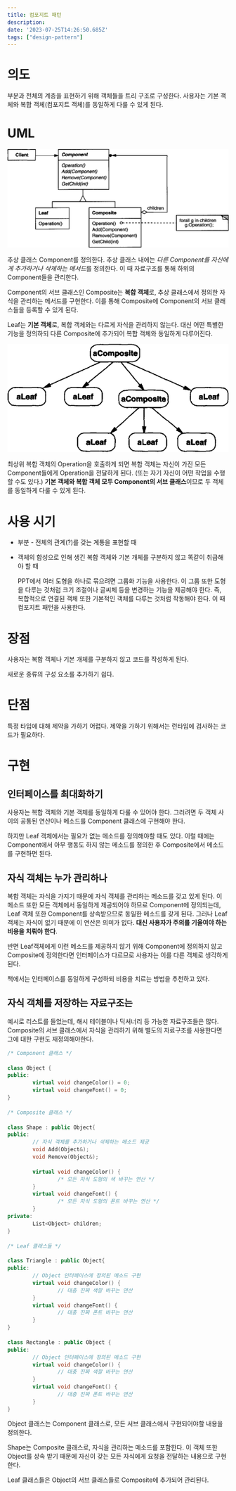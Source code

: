 ```yaml
---
title: 컴포지트 패턴
description:
date: '2023-07-25T14:26:50.685Z'
tags: ["design-pattern"]
---
```


# 의도

부분과 전체의 계층을 표현하기 위해 객체들을 트리 구조로 구성한다. 사용자는 기본 객체와 복합 객체(컴포지트 객체)를 동일하게 다룰 수 있게 된다.

# UML

![Alt text](image.png)

추상 클래스 Component를 정의한다. 추상 클래스 내에는 *다른 Component를 자신에게 추가하거나 삭제하는 메서드*를 정의한다. 이 때 자료구조를 통해 하위의 Component들을 관리한다. 

Component의 서브 클래스인 Composite는 **복합 객체**로, 추상 클래스에서 정의한 자식을 관리하는 메서드를 구현한다. 이를 통해 Composite에 Component의 서브 클래스들을 등록할 수 있게 된다. 

Leaf는 **기본 객체**로, 복합 객체와는 다르게 자식을 관리하지 않는다. 대신 어떤 특별한 기능을 정의하되 다른 Composite에 추가되어 복합 객체와 동일하게 다루어진다.

![Alt text](image-1.png)

최상위 복합 객체의 Operation을 호출하게 되면 복합 객체는 자신이 가진 모든 Component들에게 Operation을 전달하게 된다. (또는 자기 자신이 어떤 작업을 수행할 수도 있다.) **기본 객체와 복합 객체 모두 Component의 서브 클래스**이므로 두 객체를 동일하게 다룰 수 있게 된다.

# 사용 시기

- 부분 - 전체의 관계(?)를 갖는 계통을 표현할 때
- 객체의 합성으로 인해 생긴 복합 객체와 기본 개체를 구분하지 않고 똑같이 취급해야 할 때

  PPT에서 여러 도형을 하나로 묶으려면 그룹화 기능을 사용한다. 이 그룹 또한 도형을 다루는 것처럼 크기 조절이나 글씨체 등을 변경하는 기능을 제공해야 한다. 즉, 복합적으로 연결된 객체 또한 기본적인 객체를 다루는 것처럼 작동해야 한다. 이 때 컴포지트 패턴을 사용한다.

# 장점

사용자는 복합 객체나 기본 개체를 구분하지 않고 코드를 작성하게 된다.

새로운 종류의 구성 요소를 추가하기 쉽다.

# 단점

특정 타입에 대해 제약을 가하기 어렵다. 제약을 가하기 위해서는 런타임에 검사하는 코드가 필요하다.

# 구현

## 인터페이스를 최대화하기

사용자는 복합 객체와 기본 객체를 동일하게 다룰 수 있어야 한다. 그러려면 두 객체 사이의 공통된 연산이나 메소드를 Component 클래스에 구현해야 한다. 

하지만 Leaf 객체에서는 필요가 없는 메소드를 정의해야할 때도 있다. 이럴 때에는 Component에서 아무 행동도 하지 않는 메소드를 정의한 후 Composite에서 메소드를 구현하면 된다.

## 자식 객체는 누가 관리하나

복합 객체는 자식을 가지기 때문에 자식 객체를 관리하는 메소드를 갖고 있게 된다. 이 메소드 또한 모든 객체에서 동일하게 제공되어야 하므로 Component에 정의되는데, Leaf 객체 또한 Component를 상속받으므로 동일한 메소드를 갖게 된다. 그러나 Leaf 객체는 자식이 없기 때문에 이 연산은 의미가 없다. **대신 사용자가 주의를 기울여야 하는 비용을 치뤄야 한다**.

반면 Leaf객체에게 이런 메소드를 제공하지 않기 위해 Component에 정의하지 않고 Composite에 정의한다면 인터페이스가 다르므로 사용자는 이를 다른 객체로 생각하게 된다.

책에서는 인터페이스를 동일하게 구성하되 비용을 치르는 방법을 추천하고 있다. 

## 자식 객체를 저장하는 자료구조는

예시로 리스트를 들었는데, 해시 테이블이나 딕셔너리 등 가능한 자료구조들은 많다. Composite의 서브 클래스에서 자식을 관리하기 위해 별도의 자료구조를 사용한다면 그에 대한 구현도 재정의해야한다.

```cpp
/* Component 클래스 */

class Object {
public:
		virtual void changeColor() = 0;
		virtual void changeFont() = 0;
}

/* Composite 클래스 */

class Shape : public Object{
public:
		// 자식 객체를 추가하거나 삭제하는 메소드 제공
		void Add(Object&);
		void Remove(Object&);

		virtual void changeColor() { 
				/* 모든 자식 도형의 색 바꾸는 연산 */
		}
		virtual void changeFont() { 
				/* 모든 자식 도형의 폰트 바꾸는 연산 */
		}
private:
		List<Object> children;
}

/* Leaf 클래스들 */

class Triangle : public Object{
public:
		// Object 인터페이스에 정의된 메소드 구현
		virtual void changeColor() {
				// 대충 진짜 색깔 바꾸는 연산
		}
		virtual void changeFont() {
				// 대충 진짜 폰트 바꾸는 연산
		}
}

class Rectangle : public Object {
public:
		// Object 인터페이스에 정의된 메소드 구현
		virtual void changeColor() {
				// 대충 진짜 색깔 바꾸는 연산
		}
		virtual void changeFont() {
				// 대충 진짜 폰트 바꾸는 연산
		}
}
```

Object 클래스는 Component 클래스로, 모든 서브 클래스에서 구현되어야할 내용을 정의한다.

Shape는 Composite 클래스로, 자식을 관리하는 메소드를 포함한다. 이 객체 또한 Object를 상속 받기 때문에 자신이 갖는 모든 자식에게 요청을 전달하는 내용으로 구현한다.

Leaf 클래스들은 Object의 서브 클래스들로 Composite에 추가되어 관리된다.